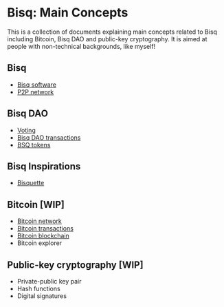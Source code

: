 # Bisq: Main Concepts

This is a collection of documents explaining main concepts related to Bisq including Bitcoin, Bisq DAO and public-key cryptography. It is aimed at people with non-technical backgrounds, like myself!

## Bisq
- [Bisq software](bisqsoftware.md)
- [P2P network](bisqp2p.md)

## Bisq DAO
- [Voting](voting.md)
- [Bisq DAO transactions](bisqdaotx.md)
- [BSQ tokens](bsqtokens.md)

## Bisq Inspirations
- [Bisquette](bisquette.md)

## Bitcoin [WIP]
- [Bitcoin network](btcnetwork.md)
- [Bitcoin transactions](bitcointx.md)
- [Bitcoin blockchain](bitcoinblockchain.md)
- Bitcoin explorer

## Public-key cryptography [WIP]
- Private-public key pair
- Hash functions
- Digital signatures
